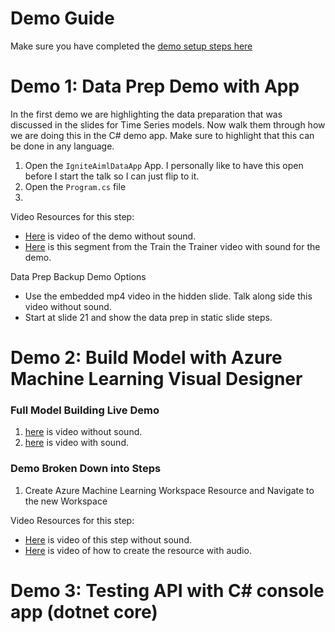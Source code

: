 # Demo Guide
Make sure you have completed the [demo setup steps here](demosetup.md)

# Demo 1: Data Prep Demo with App
In the first demo we are highlighting the data preparation that was discussed in the slides for Time Series models. Now walk them through how we are doing this in the C# demo app. Make sure to highlight that this can be done in any language.

1. Open the `IgniteAimlDataApp` App. I personally like to have this open before I start the talk so I can just flip to it.
2. Open the `Program.cs` file
3. 


Video Resources for this step:
* [Here](assets/DataPrepDemo.mp4) is video of the demo without sound.
* [Here](https://youtu.be/u1ppYaZuNmo?t=751) is this segment from the Train the Trainer video with sound for the demo.

Data Prep Backup Demo Options
* Use the embedded mp4 video in the hidden slide. Talk along side this video without sound.
* Start at slide 21 and show the data prep in static slide steps.

# Demo 2: Build Model with Azure Machine Learning Visual Designer

### Full Model Building Live Demo
1. [here]() is video without sound.
2. [here](https://youtu.be/u1ppYaZuNmo?t=1278) is video with sound.

### Demo Broken Down into Steps

1. Create Azure Machine Learning Workspace Resource and Navigate to the new Workspace

Video Resources for this step:

* [Here](assets/CreateAMLNavToWorkspace.mp4) is video of this step without sound.
* [Here](https://youtu.be/u1ppYaZuNmo?t=1278) is video of how to create the resource with audio.

# Demo 3: Testing API with C# console app (dotnet core)